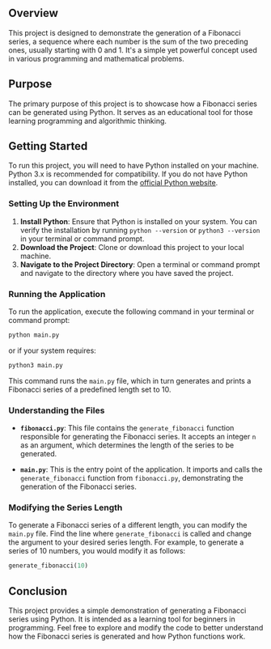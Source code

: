 
## Overview

This project is designed to demonstrate the generation of a Fibonacci series, a sequence where each number is the sum of the two preceding ones, usually starting with 0 and 1. It's a simple yet powerful concept used in various programming and mathematical problems.

## Purpose

The primary purpose of this project is to showcase how a Fibonacci series can be generated using Python. It serves as an educational tool for those learning programming and algorithmic thinking.

## Getting Started

To run this project, you will need to have Python installed on your machine. Python 3.x is recommended for compatibility. If you do not have Python installed, you can download it from the [official Python website](https://www.python.org/downloads/).

### Setting Up the Environment

1. **Install Python**: Ensure that Python is installed on your system. You can verify the installation by running `python --version` or `python3 --version` in your terminal or command prompt.
2. **Download the Project**: Clone or download this project to your local machine.
3. **Navigate to the Project Directory**: Open a terminal or command prompt and navigate to the directory where you have saved the project.

### Running the Application

To run the application, execute the following command in your terminal or command prompt:

```bash
python main.py
```

or if your system requires:

```bash
python3 main.py
```

This command runs the `main.py` file, which in turn generates and prints a Fibonacci series of a predefined length set to 10.

### Understanding the Files

- **`fibonacci.py`**: This file contains the `generate_fibonacci` function responsible for generating the Fibonacci series. It accepts an integer `n` as an argument, which determines the length of the series to be generated.

- **`main.py`**: This is the entry point of the application. It imports and calls the `generate_fibonacci` function from `fibonacci.py`, demonstrating the generation of the Fibonacci series.

### Modifying the Series Length

To generate a Fibonacci series of a different length, you can modify the `main.py` file. Find the line where `generate_fibonacci` is called and change the argument to your desired series length. For example, to generate a series of 10 numbers, you would modify it as follows:

```python
generate_fibonacci(10)
```

## Conclusion

This project provides a simple demonstration of generating a Fibonacci series using Python. It is intended as a learning tool for beginners in programming. Feel free to explore and modify the code to better understand how the Fibonacci series is generated and how Python functions work.